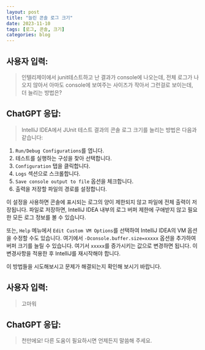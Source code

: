 ```yaml
---
layout: post
title: "늘린 콘솔 로그 크기"
date: 2023-11-10
tags: [로그, 콘솔, 크기]
categories: blog
---
```


## 사용자 입력:
> 인텔리제이에서 junit테스트하고 난 결과가 console에 나오는데,  전체 로그가 나오지 않아서 아마도 console에 보여주는 사이즈가 작아서 그런걸로 보이는데, 더 늘리는 방법은?

## ChatGPT 응답:
> IntelliJ IDEA에서 JUnit 테스트 결과의 콘솔 로그 크기를 늘리는 방법은 다음과 같습니다:

1. `Run/Debug Configurations`를 엽니다.
2. 테스트를 실행하는 구성을 찾아 선택합니다.
3. `Configuration` 탭을 클릭합니다.
4. `Logs` 섹션으로 스크롤합니다.
5. `Save console output to file` 옵션을 체크합니다.
6. 출력을 저장할 파일의 경로를 설정합니다.

이 설정을 사용하면 콘솔에 표시되는 로그의 양이 제한되지 않고 파일에 전체 출력이 저장됩니다. 파일로 저장하면, IntelliJ IDEA 내부의 로그 버퍼 제한에 구애받지 않고 필요한 모든 로그 정보를 볼 수 있습니다.

또는, `Help` 메뉴에서 `Edit Custom VM Options`를 선택하여 IntelliJ IDEA의 VM 옵션을 수정할 수도 있습니다. 여기에서 `-Dconsole.buffer.size=xxxxx` 옵션을 추가하여 버퍼 크기를 늘릴 수 있습니다. 여기서 `xxxxx`를 증가시키는 값으로 변경하면 됩니다. 이 변경사항을 적용한 후 IntelliJ를 재시작해야 합니다.

이 방법들을 시도해보시고 문제가 해결되는지 확인해 보시기 바랍니다.

## 사용자 입력:
> 고마워

## ChatGPT 응답:
> 천만에요! 다른 도움이 필요하시면 언제든지 말씀해 주세요.

